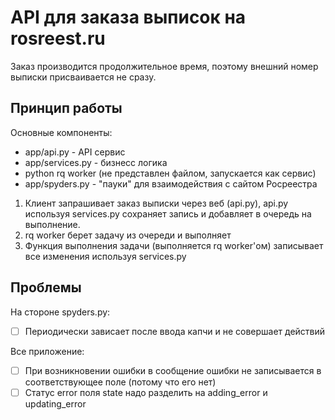 # API для заказа выписок на rosreest.ru

Заказ производится продолжительное время, поэтому внешний номер выписки присваивается не сразу.

## Принцип работы

Основные компоненты:
* app/api.py - API сервис
* app/services.py - бизнесс логика
* python rq worker (не представлен файлом, запускается как сервис)
* app/spyders.py - "пауки" для взаимодействия с сайтом Росреестра

1. Клиент запрашивает заказ выписки через веб (api.py), api.py используя services.py сохраняет запись и добавляет в очередь на выполнение.
2. rq worker берет задачу из очереди и выполняет
3. Функция выполнения задачи (выполняется rq worker'ом) записывает все изменения используя services.py


## Проблемы

На стороне spyders.py:
* [ ] Периодически зависает после ввода капчи и не совершает действий


Все приложение:
* [ ] При возникновении ошибки в сообщение ошибки не записывается в соответствующее поле (потому что его нет)
* [ ] Статус error поля state надо разделить на adding_error и updating_error